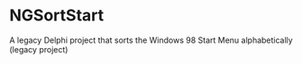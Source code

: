# NGSortStart

A legacy Delphi project that sorts the Windows 98 Start Menu alphabetically (legacy project)
